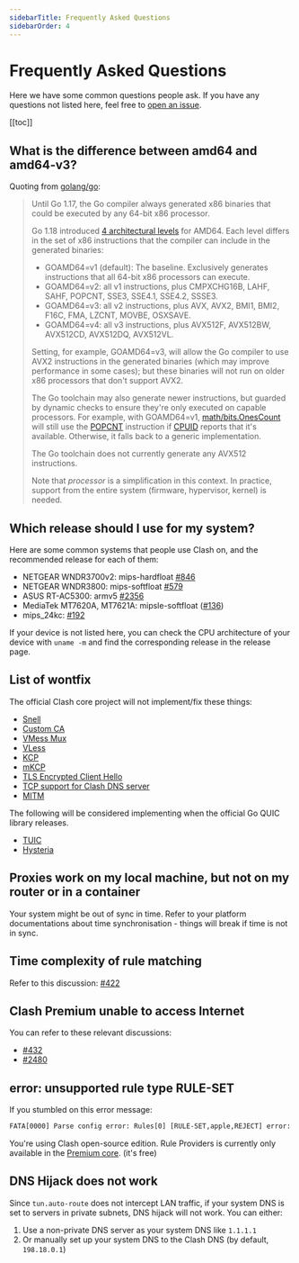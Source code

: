 ```yaml
---
sidebarTitle: Frequently Asked Questions
sidebarOrder: 4
---
```


# Frequently Asked Questions

Here we have some common questions people ask. If you have any questions not listed here, feel free to [open an issue](https://github.com/zhaofenghao/clash_go/issues/new/choose).

[[toc]]

## What is the difference between amd64 and amd64-v3?

Quoting from [golang/go](https://github.com/golang/go/wiki/MinimumRequirements#amd64):

> Until Go 1.17, the Go compiler always generated x86 binaries that could be executed by any 64-bit x86 processor.
> 
> Go 1.18 introduced [4 architectural levels](https://en.wikipedia.org/wiki/X86-64#Microarchitecture_levels) for AMD64.
> Each level differs in the set of x86 instructions that the compiler can include in the generated binaries:
> 
> * GOAMD64=v1 (default): The baseline. Exclusively generates instructions that all 64-bit x86 processors can execute.
> * GOAMD64=v2: all v1 instructions, plus CMPXCHG16B, LAHF, SAHF, POPCNT, SSE3, SSE4.1, SSE4.2, SSSE3.
> * GOAMD64=v3: all v2 instructions, plus AVX, AVX2, BMI1, BMI2, F16C, FMA, LZCNT, MOVBE, OSXSAVE.
> * GOAMD64=v4: all v3 instructions, plus AVX512F, AVX512BW, AVX512CD, AVX512DQ, AVX512VL.
> 
> Setting, for example, GOAMD64=v3, will allow the Go compiler to use AVX2 instructions in the generated binaries (which may improve performance in some cases); but these binaries will not run on older x86 processors that don't support AVX2.
> 
> The Go toolchain may also generate newer instructions, but guarded by dynamic checks to ensure they're only executed on capable processors. For example, with GOAMD64=v1, [math/bits.OnesCount](https://pkg.go.dev/math/bits#OnesCount) will still use the [POPCNT](https://www.felixcloutier.com/x86/popcnt) instruction if [CPUID](https://www.felixcloutier.com/x86/cpuid) reports that it's available. Otherwise, it falls back to a generic implementation.
> 
> The Go toolchain does not currently generate any AVX512 instructions.
> 
> Note that *processor* is a simplification in this context. In practice, support from the entire system (firmware, hypervisor, kernel) is needed.

## Which release should I use for my system?

Here are some common systems that people use Clash on, and the recommended release for each of them:

- NETGEAR WNDR3700v2: mips-hardfloat [#846](https://github.com/zhaofenghao/clash_go/issues/846)
- NETGEAR WNDR3800: mips-softfloat [#579](https://github.com/zhaofenghao/clash_go/issues/579)
- ASUS RT-AC5300: armv5 [#2356](https://github.com/zhaofenghao/clash_go/issues/2356)
- MediaTek MT7620A, MT7621A: mipsle-softfloat ([#136](https://github.com/zhaofenghao/clash_go/issues/136))
- mips_24kc: [#192](https://github.com/zhaofenghao/clash_go/issues/192)

If your device is not listed here, you can check the CPU architecture of your device with `uname -m` and find the corresponding release in the release page.

## List of wontfix

The official Clash core project will not implement/fix these things:

- [Snell](https://github.com/zhaofenghao/clash_go/issues/2466)
- [Custom CA](https://github.com/zhaofenghao/clash_go/issues/2333)
- [VMess Mux](https://github.com/zhaofenghao/clash_go/issues/450)
- [VLess](https://github.com/zhaofenghao/clash_go/issues/1185)
- [KCP](https://github.com/zhaofenghao/clash_go/issues/16)
- [mKCP](https://github.com/zhaofenghao/clash_go/issues/2308)
- [TLS Encrypted Client Hello](https://github.com/zhaofenghao/clash_go/issues/2295)
- [TCP support for Clash DNS server](https://github.com/zhaofenghao/clash_go/issues/368)
- [MITM](https://github.com/zhaofenghao/clash_go/issues/227#issuecomment-508693628)

The following will be considered implementing when the official Go QUIC library releases.

- [TUIC](https://github.com/zhaofenghao/clash_go/issues/2222)
- [Hysteria](https://github.com/zhaofenghao/clash_go/issues/1863)

## Proxies work on my local machine, but not on my router or in a container

Your system might be out of sync in time. Refer to your platform documentations about time synchronisation - things will break if time is not in sync.

## Time complexity of rule matching

Refer to this discussion: [#422](https://github.com/zhaofenghao/clash_go/issues/422)

## Clash Premium unable to access Internet

You can refer to these relevant discussions:

- [#432](https://github.com/zhaofenghao/clash_go/issues/432#issuecomment-571634905)
- [#2480](https://github.com/zhaofenghao/clash_go/issues/2480)

## error: unsupported rule type RULE-SET

If you stumbled on this error message:

```txt
FATA[0000] Parse config error: Rules[0] [RULE-SET,apple,REJECT] error: unsupported rule type RULE-SET
```

You're using Clash open-source edition. Rule Providers is currently only available in the [Premium core](https://github.com/zhaofenghao/clash_go/releases/tag/premium). (it's free)

## DNS Hijack does not work

Since `tun.auto-route` does not intercept LAN traffic, if your system DNS is set to servers in private subnets, DNS hijack will not work. You can either:

1. Use a non-private DNS server as your system DNS like `1.1.1.1`
2. Or manually set up your system DNS to the Clash DNS (by default, `198.18.0.1`)
